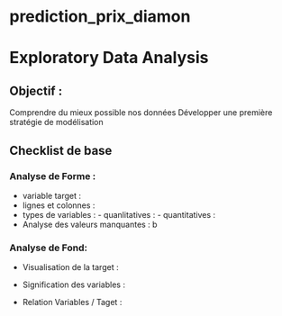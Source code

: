 # prediction_prix_diamon

# Exploratory Data Analysis

## Objectif :

Comprendre du mieux possible nos données
Développer une première stratégie de modélisation

## Checklist de base

### Analyse de Forme :

- variable target :
- lignes et colonnes :
- types de variables : - quanlitatives : - quantitatives :
- Analyse des valeurs manquantes : b

### Analyse de Fond:

- Visualisation de la target :
- Signification des variables :

- Relation Variables / Taget :
